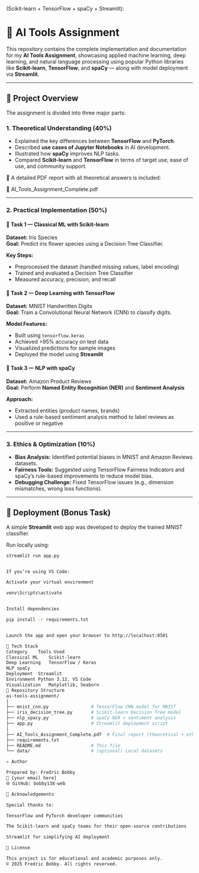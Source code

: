 (Scikit-learn + TensorFlow + spaCy + Streamlit):

# 🤖 AI Tools Assignment

This repository contains the complete implementation and documentation for my **AI Tools Assignment**, showcasing applied machine learning, deep learning, and natural language processing using popular Python libraries like **Scikit-learn**, **TensorFlow**, and **spaCy** — along with model deployment via **Streamlit**.

---

## 📘 Project Overview

The assignment is divided into three major parts:

### **1. Theoretical Understanding (40%)**
- Explained the key differences between **TensorFlow** and **PyTorch**.
- Described **use cases of Jupyter Notebooks** in AI development.
- Illustrated how **spaCy** improves NLP tasks.
- Compared **Scikit-learn** and **TensorFlow** in terms of target use, ease of use, and community support.

🧾 A detailed PDF report with all theoretical answers is included:


📄 AI_Tools_Assignment_Complete.pdf


---

### **2. Practical Implementation (50%)**

#### 🧩 Task 1 — Classical ML with Scikit-learn
**Dataset:** Iris Species  
**Goal:** Predict iris flower species using a Decision Tree Classifier.

**Key Steps:**
- Preprocessed the dataset (handled missing values, label encoding)
- Trained and evaluated a Decision Tree Classifier
- Measured accuracy, precision, and recall

#### 🧠 Task 2 — Deep Learning with TensorFlow
**Dataset:** MNIST Handwritten Digits  
**Goal:** Train a Convolutional Neural Network (CNN) to classify digits.

**Model Features:**
- Built using `tensorflow.keras`
- Achieved >95% accuracy on test data
- Visualized predictions for sample images
- Deployed the model using **Streamlit**

#### 💬 Task 3 — NLP with spaCy
**Dataset:** Amazon Product Reviews  
**Goal:** Perform **Named Entity Recognition (NER)** and **Sentiment Analysis**

**Approach:**
- Extracted entities (product names, brands)
- Used a rule-based sentiment analysis method to label reviews as positive or negative

---

### **3. Ethics & Optimization (10%)**

- **Bias Analysis:** Identified potential biases in MNIST and Amazon Reviews datasets.  
- **Fairness Tools:** Suggested using TensorFlow Fairness Indicators and spaCy’s rule-based improvements to reduce model bias.  
- **Debugging Challenge:** Fixed TensorFlow issues (e.g., dimension mismatches, wrong loss functions).  

---

## 🚀 Deployment (Bonus Task)
A simple **Streamlit** web app was developed to deploy the trained MNIST classifier.

Run locally using:
```bash
streamlit run app.py


If you’re using VS Code:

Activate your virtual environment

venv\Scripts\activate


Install dependencies

pip install -r requirements.txt


Launch the app and open your browser to http://localhost:8501

🧰 Tech Stack
Category	Tools Used
Classical ML	Scikit-learn
Deep Learning	TensorFlow / Keras
NLP	spaCy
Deployment	Streamlit
Environment	Python 3.12, VS Code
Visualization	Matplotlib, Seaborn
📂 Repository Structure
ai-tools-assignment/
│
├── mnist_cnn.py                # TensorFlow CNN model for MNIST
├── iris_decision_tree.py       # Scikit-learn Decision Tree model
├── nlp_spacy.py                # spaCy NER + sentiment analysis
├── app.py                      # Streamlit deployment script
│
├── AI_Tools_Assignment_Complete.pdf  # Final report (theoretical + ethics)
├── requirements.txt
├── README.md                   # This file
└── data/                       # (optional) Local datasets

✍️ Author

Prepared by: Fredric Bobby
📧 [your email here]
🌐 GitHub: bobby138-web

🏁 Acknowledgements

Special thanks to:

TensorFlow and PyTorch developer communities

The Scikit-learn and spaCy teams for their open-source contributions

Streamlit for simplifying AI deployment

📜 License

This project is for educational and academic purposes only.
© 2025 Fredric Bobby. All rights reserved.
